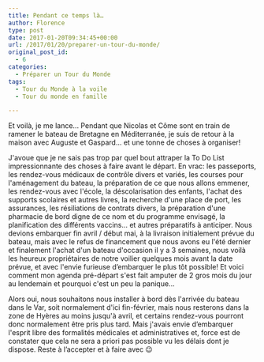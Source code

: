 ```yaml
---
title: Pendant ce temps là…
author: Florence
type: post
date: 2017-01-20T09:34:45+00:00
url: /2017/01/20/preparer-un-tour-du-monde/
original_post_id:
  - 6
categories:
  - Préparer un Tour du Monde
tags:
  - Tour du Monde à la voile
  - Tour du monde en famille

---
```

Et voilà, je me lance... Pendant que Nicolas et Côme sont en train de ramener le bateau de Bretagne en Méditerranée, je suis de retour à la maison avec Auguste et Gaspard... et une tonne de choses à organiser!

J'avoue que je ne sais pas trop par quel bout attraper la To Do List impressionnante des choses à faire avant le départ. En vrac: les passeports, les rendez-vous médicaux de contrôle divers et variés, les courses pour l'aménagement du bateau, la préparation de ce que nous allons emmener, les rendez-vous avec l'école, la déscolarisation des enfants, l'achat des supports scolaires et autres livres, la recherche d'une place de port, les assurances, les résiliations de contrats divers, la préparation d'une pharmacie de bord digne de ce nom et du programme envisagé, la planification des différents vaccins... et autres préparatifs à anticiper. Nous devions embarquer fin avril / début mai, à la livraison initialement prévue du bateau, mais avec le refus de financement que nous avons eu l'été dernier et finalement l'achat d'un bateau d'occasion il y a 3 semaines, nous voilà les heureux propriétaires de notre voilier quelques mois avant la date prévue, et avec l'envie furieuse d&#8217;embarquer le plus tôt possible! Et voici comment mon agenda pré-départ s'est fait amputer de 2 gros mois du jour au lendemain et pourquoi c'est un peu la panique...

Alors oui, nous souhaitons nous installer à bord dès l'arrivée du bateau dans le Var, soit normalement d'ici fin-février, mais nous resterons dans la zone de Hyères au moins jusqu'à avril, et certains rendez-vous pourront donc normalement être pris plus tard. Mais j'avais envie d&#8217;embarquer l'esprit libre des formalités médicales et administratives et, force est de constater que cela ne sera a priori pas possible vu les délais dont je dispose. Reste à l’accepter et à faire avec 😉

&nbsp;